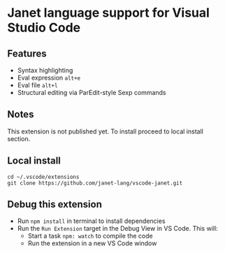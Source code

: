 # Janet language support for Visual Studio Code

## Features

- Syntax highlighting
- Eval expression ```alt+e```
- Eval file ```alt+l```
- Structural editing via ParEdit-style Sexp commands

## Notes

This extension is not published yet. To install proceed to local install section.

## Local install
```
cd ~/.vscode/extensions
git clone https://github.com/janet-lang/vscode-janet.git
```

## Debug this extension

- Run `npm install` in terminal to install dependencies
- Run the `Run Extension` target in the Debug View in VS Code. This will:
	- Start a task `npm: watch` to compile the code
	- Run the extension in a new VS Code window
